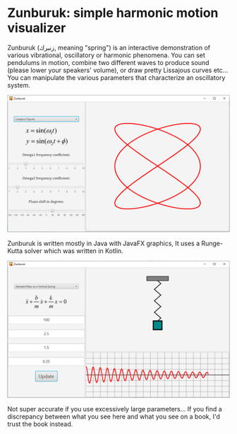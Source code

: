 # Zunburuk: simple harmonic motion visualizer
Zunburuk (زنبرك, meaning "spring") is an interactive demonstration of various vibrational, oscillatory or harmonic phenomena. 
You can set pendulums in motion, combine two different waves to produce sound (please lower your speakers' volume), 
or draw pretty Lissajous curves etc... You can manipulate the various parameters that characterize an oscillatory system.

![](images/screenshot0.png)

Zunburuk is written mostly in Java with JavaFX graphics, It uses a Runge-Kutta solver which was written in Kotlin.

![](images/screenshot1.png)

Not super accurate if you use excessively large parameters... If you find a discrepancy
between what you see here and what you see on a book, I'd trust the book instead.
